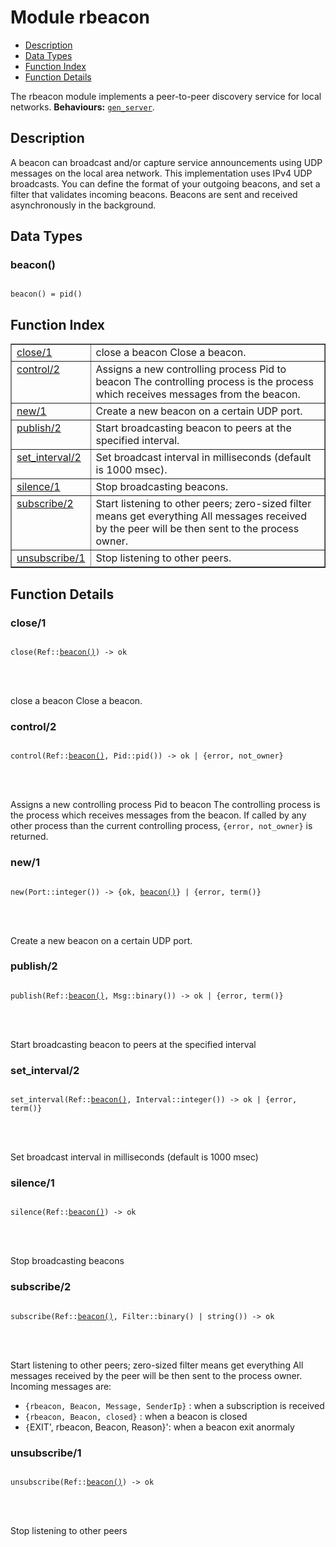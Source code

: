 

# Module rbeacon #
* [Description](#description)
* [Data Types](#types)
* [Function Index](#index)
* [Function Details](#functions)


The rbeacon module implements a peer-to-peer discovery service for local
networks.
__Behaviours:__ [`gen_server`](gen_server.md).
<a name="description"></a>

## Description ##
A beacon can broadcast and/or capture service announcements using
UDP messages on the local area network. This implementation uses IPv4 UDP
broadcasts. You can define the format of your outgoing beacons, and set a
filter that validates incoming beacons. Beacons are sent and received
asynchronously in the background.

<a name="types"></a>

## Data Types ##




### <a name="type-beacon">beacon()</a> ###



<pre><code>
beacon() = pid()
</code></pre>


<a name="index"></a>

## Function Index ##


<table width="100%" border="1" cellspacing="0" cellpadding="2" summary="function index"><tr><td valign="top"><a href="#close-1">close/1</a></td><td>close a beacon
Close a beacon.</td></tr><tr><td valign="top"><a href="#control-2">control/2</a></td><td>Assigns a new controlling process Pid to beacon
The controlling process is the process which receives messages from the
beacon.</td></tr><tr><td valign="top"><a href="#new-1">new/1</a></td><td>Create a new beacon on a certain UDP port.</td></tr><tr><td valign="top"><a href="#publish-2">publish/2</a></td><td>Start broadcasting beacon to peers at the specified interval.</td></tr><tr><td valign="top"><a href="#set_interval-2">set_interval/2</a></td><td>Set broadcast interval in milliseconds (default is 1000 msec).</td></tr><tr><td valign="top"><a href="#silence-1">silence/1</a></td><td>Stop broadcasting beacons.</td></tr><tr><td valign="top"><a href="#subscribe-2">subscribe/2</a></td><td>Start listening to other peers; zero-sized filter means get everything
All messages received by the peer will be then sent to the process owner.</td></tr><tr><td valign="top"><a href="#unsubscribe-1">unsubscribe/1</a></td><td>Stop listening to other peers.</td></tr></table>


<a name="functions"></a>

## Function Details ##

<a name="close-1"></a>

### close/1 ###


<pre><code>
close(Ref::<a href="#type-beacon">beacon()</a>) -&gt; ok
</code></pre>

<br></br>


close a beacon
Close a beacon.
<a name="control-2"></a>

### control/2 ###


<pre><code>
control(Ref::<a href="#type-beacon">beacon()</a>, Pid::pid()) -&gt; ok | {error, not_owner}
</code></pre>

<br></br>


Assigns a new controlling process Pid to beacon
The controlling process is the process which receives messages from the
beacon. If called by any other process than the current controlling process,
`{error, not_owner}` is returned.
<a name="new-1"></a>

### new/1 ###


<pre><code>
new(Port::integer()) -&gt; {ok, <a href="#type-beacon">beacon()</a>} | {error, term()}
</code></pre>

<br></br>


Create a new beacon on a certain UDP port.
<a name="publish-2"></a>

### publish/2 ###


<pre><code>
publish(Ref::<a href="#type-beacon">beacon()</a>, Msg::binary()) -&gt; ok | {error, term()}
</code></pre>

<br></br>


Start broadcasting beacon to peers at the specified interval
<a name="set_interval-2"></a>

### set_interval/2 ###


<pre><code>
set_interval(Ref::<a href="#type-beacon">beacon()</a>, Interval::integer()) -&gt; ok | {error, term()}
</code></pre>

<br></br>


Set broadcast interval in milliseconds (default is 1000 msec)
<a name="silence-1"></a>

### silence/1 ###


<pre><code>
silence(Ref::<a href="#type-beacon">beacon()</a>) -&gt; ok
</code></pre>

<br></br>


Stop broadcasting beacons
<a name="subscribe-2"></a>

### subscribe/2 ###


<pre><code>
subscribe(Ref::<a href="#type-beacon">beacon()</a>, Filter::binary() | string()) -&gt; ok
</code></pre>

<br></br>



Start listening to other peers; zero-sized filter means get everything
All messages received by the peer will be then sent to the process owner.
Incoming messages are:


- `{rbeacon, Beacon, Message, SenderIp}` : when a subscription is received
- `{rbeacon, Beacon, closed}` : when a beacon is closed
- `{`EXIT', rbeacon, Beacon, Reason}': when a beacon exit anormaly
<a name="unsubscribe-1"></a>

### unsubscribe/1 ###


<pre><code>
unsubscribe(Ref::<a href="#type-beacon">beacon()</a>) -&gt; ok
</code></pre>

<br></br>


Stop listening to other peers
